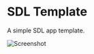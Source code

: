 # SDL Template

A simple SDL app template.

![Screenshot](https://cloud.githubusercontent.com/assets/10794213/21652727/f4c89c4e-d2d3-11e6-9065-b52e13420644.gif)
